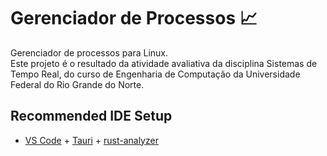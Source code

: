 # Gerenciador de Processos 📈

Gerenciador de processos para Linux.  
Este projeto é o resultado da atividade avaliativa da disciplina Sistemas de Tempo Real, do curso de Engenharia de Computação da Universidade Federal do Rio Grande do Norte.
  
## Recommended IDE Setup

- [VS Code](https://code.visualstudio.com/) + [Tauri](https://marketplace.visualstudio.com/items?itemName=tauri-apps.tauri-vscode) + [rust-analyzer](https://marketplace.visualstudio.com/items?itemName=rust-lang.rust-analyzer)
